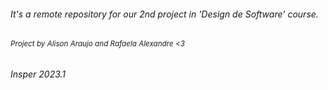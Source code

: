 ###### It's a *remote repository* for our 2nd project in *'Design de Software'* course.
###### <sub>Project by Alison Araujo and Rafaela Alexandre <3<sub>

###### Insper 2023.1
